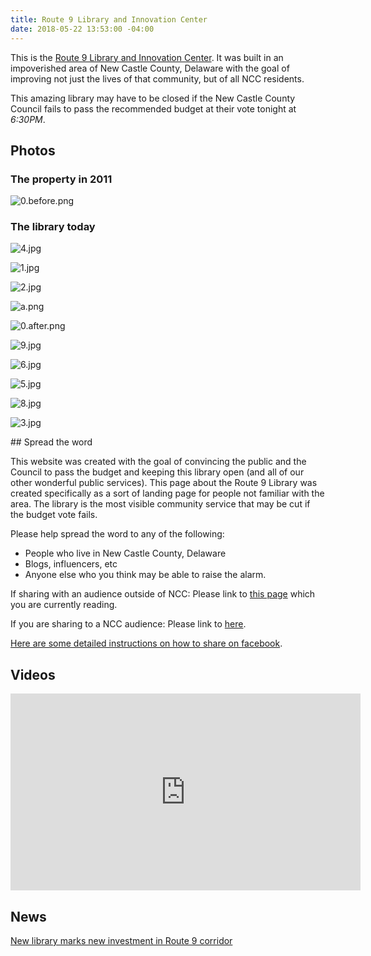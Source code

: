 ```yaml
---
title: Route 9 Library and Innovation Center
date: 2018-05-22 13:53:00 -04:00
---
```


This is the [Route 9 Library and Innovation Center](http://www.nccde.org/1389/Route-9-Library-Innovation-Center). It was built in an impoverished area of New Castle County, Delaware with the goal of improving not just the lives of that community, but of all NCC residents.

This amazing library may have to be closed if the New Castle County Council fails to pass the recommended budget at their vote tonight at *6:30PM*. 

<div markdown="1" class="zebra">

## Photos

### The property in 2011

![0.before.png](/uploads/0.before.png)

### The library today

![4.jpg](/uploads/4.jpg)

![1.jpg](/uploads/1.jpg)

![2.jpg](/uploads/2.jpg)

![a.png](/uploads/a.png)

![0.after.png](/uploads/0.after.png)

![9.jpg](/uploads/9.jpg)

![6.jpg](/uploads/6.jpg)

![5.jpg](/uploads/5.jpg)

![8.jpg](/uploads/8.jpg)

![3.jpg](/uploads/3.jpg)

</div>

<div markdown="1" class="zebra">
## Spread the word

This website was created with the goal of convincing the public and the Council to pass the budget and keeping this library open (and all of our other wonderful public services). This page about the Route 9 Library was created specifically as a sort of landing page for people not familiar with the area. The library is the most visible community service that may be cut if the budget vote fails.

Please help spread the word to any of the following:

* People who live in New Castle County, Delaware
* Blogs, influencers, etc
* Anyone else who you think may be able to raise the alarm.

If sharing with an audience outside of NCC: Please link to [this page](http://www.nccsos.com/route-9-library-and-innovation-center/) which you are currently reading.

If you are sharing to a NCC audience: Please link to [here](http://www.nccsos.com/).

[Here are some detailed instructions on how to share on facebook](/help-save-our-services).

</div>

<div markdown="1" class="zebra">

## Videos

<iframe width="560" height="315" src="https://www.youtube-nocookie.com/embed/FWkpu4RRkWU?rel=0" frameborder="0" allow="autoplay; encrypted-media" allowfullscreen></iframe>
</div>

<div markdown="1" class="zebra">

## News
[New library marks new investment in Route 9 corridor](http://www.delawarebusinesstimes.com/new-library-marks-new-investment-route-9-corridor/)

</div>

